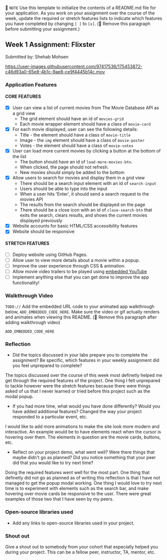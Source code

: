 📝 `NOTE` Use this template to initialize the contents of a README.md file for your application. As you work on your assignment over the course of the week, update the required or stretch features lists to indicate which features you have completed by changing `[ ]` to `[x]`. (🚫 Remove this paragraph before submitting your assignment.)

## Week 1 Assignment: Flixster

Submitted by: Shehab Mohsen

https://user-images.githubusercontent.com/97417536/175453872-c46d93a0-65e8-4b1c-9ae8-ce9f4445b14c.mov

### Application Features

#### CORE FEATURES

- [x] User can view a list of current movies from The Movie Database API as a grid view
  - The grid element should have an id of `movies-grid`
  - Each movie wrapper element should have a class of `movie-card`
- [x] For each movie displayed, user can see the following details:
  - Title - the element should have a class of `movie-title`
  - Image - the `img` element should have a class of `movie-poster`
  - Votes - the element should have a class of `movie-votes`
- [x] User can load more current movies by clicking a button at the bottom of the list
  - The button should have an id of `load-more-movies-btn`.
  - When clicked, the page should not refresh.
  - New movies should simply be added to the bottom
- [x] Allow users to search for movies and display them in a grid view
  - There should be a search input element with an id of `search-input`
  - Users should be able to type into the input
  - When a user hits 'Enter', it should send a search request to the movies API
  - The results from the search should be displayed on the page
  - There should be a close icon with an id of `close-search-btn` that exits the search, clears results, and shows the current movies displayed previously
- [x] Website accounts for basic HTML/CSS accessibility features
- [x] Website should be responsive

#### STRETCH FEATURES

- [ ] Deploy website using GitHub Pages.
- [ ] Allow user to view more details about a movie within a popup.
- [ ] Improve the user experience through CSS & animation.
- [ ] Allow movie video trailers to be played using [embedded YouTube](https://support.google.com/youtube/answer/171780?hl=en)
- [ ] Implement anything else that you can get done to improve the app functionality!

### Walkthrough Video

`TODO://` Add the embedded URL code to your animated app walkthrough below, `ADD_EMBEDDED_CODE_HERE`. Make sure the video or gif actually renders and animates when viewing this README. (🚫 Remove this paragraph after adding walkthrough video)

`ADD_EMBEDDED_CODE_HERE`

### Reflection

- Did the topics discussed in your labs prepare you to complete the assignment? Be specific, which features in your weekly assignment did you feel unprepared to complete?

The topics discussed over the course of this week most definetly helped me get through the required features of the project. One thing I felt unprepared to tackle however were the stretch features because there were things asked of us that I never learned or tried before this project such as the modal popup. 

- If you had more time, what would you have done differently? Would you have added additional features? Changed the way your project responded to a particular event, etc.

I would like to add more animations to make the site look more modern and interactive. An example would be to have elements react when the cursor is hovering over them. The elements in question are the movie cards, buttons, etc.

- Reflect on your project demo, what went well? Were there things that maybe didn't go as planned? Did you notice something that your peer did that you would like to try next time?

Doing the required features went well for the most part. One thing that definetly did not go as planned as of writing this reflection is that I have not managed to get the popup modal working. One thing I would love to try next time is to experiment with elements such as the search bar, and make hovering over movie cards be responsive to the user. There were great examples of those two that I have seen by my peers. 

### Open-source libraries used

- Add any links to open-source libraries used in your project.

### Shout out

Give a shout out to somebody from your cohort that especially helped you during your project. This can be a fellow peer, instructor, TA, mentor, etc.
